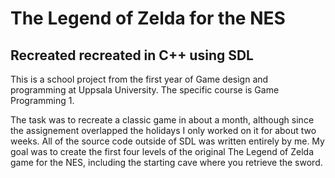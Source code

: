 # The Legend of Zelda for the NES
## Recreated recreated in C++ using SDL

This is a school project from the first year of Game design and programming at Uppsala University.
The specific course is Game Programming 1.

The task was to recreate a classic game in about a month, although since the assignement overlapped the holidays I only worked on
it for about two weeks. All of the source code outside of SDL was written entirely by me. My goal was to create the first four levels of
the original The Legend of Zelda game for the NES, including the starting cave where you retrieve the sword.
